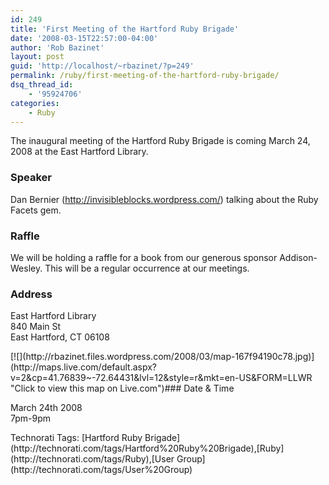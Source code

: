 ```yaml
---
id: 249
title: 'First Meeting of the Hartford Ruby Brigade'
date: '2008-03-15T22:57:00-04:00'
author: 'Rob Bazinet'
layout: post
guid: 'http://localhost/~rbazinet/?p=249'
permalink: /ruby/first-meeting-of-the-hartford-ruby-brigade/
dsq_thread_id:
    - '95924706'
categories:
    - Ruby
---
```


The inaugural meeting of the Hartford Ruby Brigade is coming March 24, 2008 at the East Hartford Library.

### Speaker

Dan Bernier (<http://invisibleblocks.wordpress.com/>) talking about the Ruby Facets gem.

### Raffle

We will be holding a raffle for a book from our generous sponsor Addison-Wesley. This will be a regular occurrence at our meetings.

### Address

East Hartford Library  
840 Main St  
East Hartford, CT 06108

<div class="wlWriterSmartContent" style="display:inline;margin:0;padding:0;">[![](http://rbazinet.files.wordpress.com/2008/03/map-167f94190c78.jpg)](http://maps.live.com/default.aspx?v=2&cp=41.76839~-72.64431&lvl=12&style=r&mkt=en-US&FORM=LLWR "Click to view this map on Live.com")</div>### Date &amp; Time

March 24th 2008  
7pm-9pm

<div class="wlWriterSmartContent" style="display:inline;margin:0;padding:0;">Technorati Tags: [Hartford Ruby Brigade](http://technorati.com/tags/Hartford%20Ruby%20Brigade),[Ruby](http://technorati.com/tags/Ruby),[User Group](http://technorati.com/tags/User%20Group)</div>